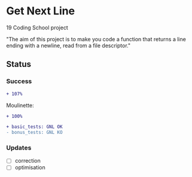 # Get Next Line

19 Coding School project

"The aim of this project is to make you code a function that returns a line
ending with a newline, read from a file descriptor."

## Status

### Success
```diff
+ 107%
```

Moulinette: 
```diff
+ 100%
```
```diff
+ basic_tests: GNL OK
- bonus_tests: GNL KO
```

### Updates

- [ ] correction
- [ ] optimisation
